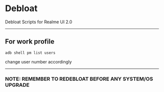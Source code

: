 # Debloat
Debloat Scripts for Realme UI 2.0

-----

## For work profile
```
adb shell pm list users
```
change user number accordingly

-----

### NOTE: REMEMBER TO REDEBLOAT BEFORE ANY SYSTEM/OS UPGRADE
